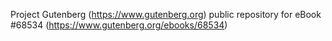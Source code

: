 Project Gutenberg (https://www.gutenberg.org) public repository for eBook #68534 (https://www.gutenberg.org/ebooks/68534)
